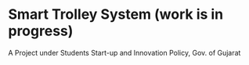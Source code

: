 # Smart Trolley System (work is in progress)
A Project under Students Start-up and Innovation Policy, Gov. of Gujarat
